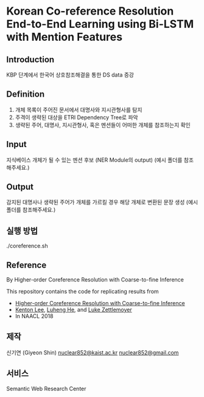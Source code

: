 # Korean Co-reference Resolution End-to-End Learning using Bi-LSTM with Mention Features

## Introduction
KBP 단계에서 한국어 상호참조해결을 통한 DS data 증강

## Definition
1. 개체 목록이 주어진 문서에서 대명사와 지시관형사를 탐지
2. 주격이 생략된 대상을 ETRI Dependency Tree로 파악
3. 생략된 주어, 대명사, 지시관형사, 혹은 멘션들이 어떠한 개체를 참조하는지 확인

## Input
지식베이스 개체가 될 수 있는 멘션 후보 (NER Module의 output)
(예시 폴더를 참조해주세요.)

## Output
감지된 대명사나 생략된 주어가 개체를 가르킬 경우 해당 개체로 변환된 문장 생성
(예시 폴더를 참조해주세요.)

## 실행 방법
./coreference.sh

## Reference
By Higher-order Coreference Resolution with Coarse-to-fine Inference

This repository contains the code for replicating results from

* [Higher-order Coreference Resolution with Coarse-to-fine Inference](https://arxiv.org/abs/1804.05392)
* [Kenton Lee](http://kentonl.com/), [Luheng He](https://homes.cs.washington.edu/~luheng), and [Luke Zettlemoyer](https://www.cs.washington.edu/people/faculty/lsz)
* In NAACL 2018

## 제작
신기연 (Giyeon Shin)
nuclear852@kaist.ac.kr
nuclear852@gmail.com

## 서비스
Semantic Web Research Center
